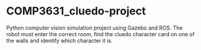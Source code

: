 # COMP3631_cluedo-project
Python computer vision simulation project using Gazebo and ROS. The robot must enter the correct room, find the cluedo character card on one of the walls and identify which character it is.
